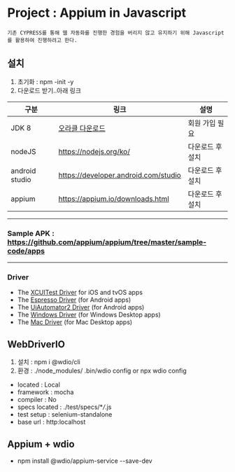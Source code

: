# Project : Appium in Javascript

```
기존 CYPRESS를 통해 웹 자동화를 진행한 경험을 버리지 않고 유지하기 위해 Javascript를 활용하여 진행하려고 한다.

```

## 설치

1. 초기화 : npm -init -y
2. 다운로드 받기..아래 링크

| 구분           | 링크                                                                                             | 설명             |
| -------------- | ------------------------------------------------------------------------------------------------ | ---------------- |
| JDK 8          | [오라클 다운로드](https://www.oracle.com/kr/java/technologies/javase/javase-jdk8-downloads.html) | 회원 가입 필요   |
| nodeJS         | https://nodejs.org/ko/                                                                           | 다운로드 후 설치 |
| android studio | https://developer.android.com/studio                                                             | 다운로드 후 설치 |
| appium         | https://appium.io/downloads.html                                                                 | 다운로드 후 설치 |

---

### Sample APK : https://github.com/appium/appium/tree/master/sample-code/apps

---

### Driver

- The [XCUITest Driver](https://appium.io/docs/en/drivers/ios-xcuitest/index.html) for iOS and tvOS apps
- The [Espresso Driver](https://appium.io/docs/en/drivers/android-espresso/index.html) (for Android apps)
- The [UiAutomator2 Driver](https://appium.io/docs/en/drivers/android-uiautomator2/index.html) (for Android apps)
- The [Windows Driver](https://appium.io/docs/en/drivers/windows/index.html) (for Windows Desktop apps)
- The [Mac Driver](https://appium.io/docs/en/drivers/mac/index.html) (for Mac Desktop apps)

## WebDriverIO

1. 설치 : npm i @wdio/cli
2. 환경 : ./node_modules/ .bin/wdio config or npx wdio config

- located : Local
- framework : mocha
- compiler : No
- specs located : ./test/specs/\*_/_.js
- test setup : selenium-standalone
- base url : http:localhost

## Appium + wdio

- npm install @wdio/appium-service --save-dev
